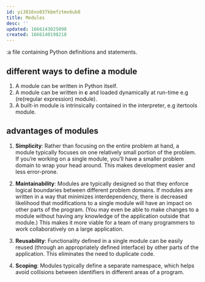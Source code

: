 ```yaml
---
id: yi3816no037kbmfztmx6ub8
title: Modules
desc: ''
updated: 1666143025098
created: 1666140198218
---
```

:a file containing Python definitions and statements.

## different ways to define a module
1. A module can be written in Python itself.
2. A module can be written in **c** and loaded dynamically at run-time e.g (re(regular expression) module).
3. A built-in module is intrinsically contained in the interpreter, e.g itertools module.

## advantages of modules
1. **Simplicity**: Rather than focusing on the entire problem at hand, a module typically focuses on one relatively small portion of the problem. If you’re working on a single module, you’ll have a smaller problem domain to wrap your head around. This makes development easier and less error-prone.

2. **Maintainability**: Modules are typically designed so that they enforce logical boundaries between different problem domains. If modules are written in a way that minimizes interdependency, there is decreased likelihood that modifications to a single module will have an impact on other parts of the program. (You may even be able to make changes to a module without having any knowledge of the application outside that module.) This makes it more viable for a team of many programmers to work collaboratively on a large application.

3. **Reusability**: Functionality defined in a single module can be easily reused (through an appropriately defined interface) by other parts of the application. This eliminates the need to duplicate code.

4. **Scoping**: Modules typically define a separate namespace, which helps avoid collisions between identifiers in different areas of a program. 